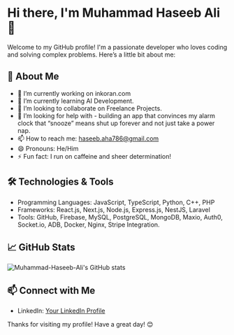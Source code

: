 # Hi there, I'm Muhammad Haseeb Ali 👋

Welcome to my GitHub profile! I'm a passionate developer who loves coding and solving complex problems. Here’s a little bit about me:

## 🚀 About Me
- 🔭 I’m currently working on inkoran.com
- 🌱 I’m currently learning AI Development.
- 👯 I’m looking to collaborate on Freelance Projects.
- 🤔 I’m looking for help with - building an app that convinces my alarm clock that “snooze” means shut up forever and not just take a power nap.
- 📫 How to reach me: haseeb.aha786@gmail.com
- 😄 Pronouns: He/Him
- ⚡ Fun fact: I run on caffeine and sheer determination!

## 🛠️ Technologies & Tools
- Programming Languages: JavaScript, TypeScript, Python, C++, PHP
- Frameworks: React.js, Next.js, Node.js, Express.js, NestJS, Laravel
- Tools: GitHub, Firebase, MySQL, PostgreSQL, MongoDB, Maxio, Auth0, Socket.io, ADB, Docker, Nginx, Stripe Integration.

## 📈 GitHub Stats
![Muhammad-Haseeb-Ali's GitHub stats](https://github-readme-stats.vercel.app/api?username=Muhammad-Haseeb-Ali&show_icons=true&theme=radical)

## 📫 Connect with Me
- LinkedIn: [Your LinkedIn Profile](https://www.linkedin.com/in/muhammad-haseeb-ali/)

Thanks for visiting my profile! Have a great day! 😊
